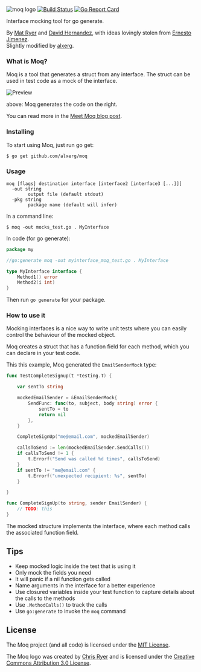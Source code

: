 ![moq logo](moq-logo-small.png) [![Build Status](https://travis-ci.org/alxerg/moq.svg?branch=master)](https://travis-ci.org/alxerg/moq) [![Go Report Card](https://goreportcard.com/badge/github.com/alxerg/moq)](https://goreportcard.com/report/github.com/alxerg/moq)

Interface mocking tool for go generate.

By [Mat Ryer](https://twitter.com/matryer) and [David Hernandez](https://github.com/dahernan), with ideas lovingly stolen from [Ernesto Jimenez](https://github.com/ernesto-jimenez).  
Slightly modified by [alxerg](https://github.com/alxerg).

### What is Moq?

Moq is a tool that generates a struct from any interface. The struct can be used in test code as a mock of the interface.

![Preview](preview.png)

above: Moq generates the code on the right.

You can read more in the [Meet Moq blog post](http://bit.ly/meetmoq).

### Installing

To start using Moq, just run go get:
```
$ go get github.com/alxerg/moq
```

### Usage

```
moq [flags] destination interface [interface2 [interface3 [...]]]
  -out string
    	output file (default stdout)
  -pkg string
    	package name (default will infer)
```

In a command line:

```
$ moq -out mocks_test.go . MyInterface
```

In code (for go generate):

```go
package my

//go:generate moq -out myinterface_moq_test.go . MyInterface

type MyInterface interface {
	Method1() error
	Method2(i int)
}
```

Then run `go generate` for your package.

### How to use it

Mocking interfaces is a nice way to write unit tests where you can easily control the behaviour of the mocked object.

Moq creates a struct that has a function field for each method, which you can declare in your test code.

This this example, Moq generated the `EmailSenderMock` type:

```go
func TestCompleteSignup(t *testing.T) {

	var sentTo string 

	mockedEmailSender = &EmailSenderMock{
		SendFunc: func(to, subject, body string) error {
			sentTo = to
			return nil
		},
	}

	CompleteSignUp("me@email.com", mockedEmailSender)

	callsToSend := len(mockedEmailSender.SendCalls())
	if callsToSend != 1 {
		t.Errorf("Send was called %d times", callsToSend)
	}
	if sentTo != "me@email.com" {
		t.Errorf("unexpected recipient: %s", sentTo)
	}

}

func CompleteSignUp(to string, sender EmailSender) {
	// TODO: this
}
```

The mocked structure implements the interface, where each method calls the associated function field.

## Tips

* Keep mocked logic inside the test that is using it
* Only mock the fields you need
* It will panic if a nil function gets called
* Name arguments in the interface for a better experience
* Use closured variables inside your test function to capture details about the calls to the methods
* Use `.MethodCalls()` to track the calls
* Use `go:generate` to invoke the `moq` command

## License

The Moq project (and all code) is licensed under the [MIT License](LICENSE).

The Moq logo was created by [Chris Ryer](http://chrisryer.co.uk) and is licensed under the [Creative Commons Attribution 3.0 License](https://creativecommons.org/licenses/by/3.0/).
